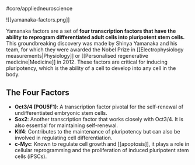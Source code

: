 #core/appliedneuroscience

![[yamanaka-factors.png]]

Yamanaka factors are a set of **four transcription factors that have the ability to reprogram differentiated adult cells into pluripotent stem cells.** This groundbreaking discovery was made by Shinya Yamanaka and his team, for which they were awarded the Nobel Prize in [[Electrophysiology measurements|Physiology]] or [[Personalised regenerative medicine|Medicine]] in 2012. These factors are critical for inducing pluripotency, which is the ability of a cell to develop into any cell in the body.

## The Four Factors

- **Oct3/4 (POU5F1)**: A transcription factor pivotal for the self-renewal of undifferentiated embryonic stem cells.
- **Sox2**: Another transcription factor that works closely with Oct3/4. It is also essential for maintaining self-renewal.
- **Klf4**: Contributes to the maintenance of pluripotency but can also be involved in regulating cell differentiation.
- **c-Myc**: Known to regulate cell growth and [[apoptosis]], it plays a role in cellular reprogramming and the proliferation of induced pluripotent stem cells (iPSCs).
